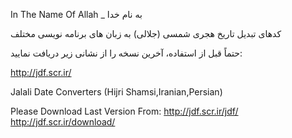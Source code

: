 In The Name Of Allah _ به نام خدا

کدهای تبدیل تاریخ هجری شمسی (جلالی) به زبان های برنامه نویسی مختلف

حتماً قبل از استفاده، آخرین نسخه را از نشانی زیر دریافت نمایید:

http://jdf.scr.ir/



Jalali Date Converters (Hijri Shamsi,Iranian,Persian)

 Please Download Last Version From:
  http://jdf.scr.ir/jdf/
   http://jdf.scr.ir/download/

